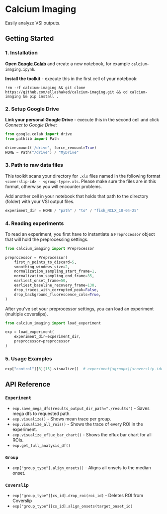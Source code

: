 # Calcium Imaging

Easily analyze VSI outputs.

## Getting Started

### 1. Installation

**Open [Google Colab](https://colab.research.google.com/)** and create a new notebook, for example `calcium-imaging.ipynb`.

**Install the toolkit** - execute this in the first cell of your notebook:

```shell
!rm -rf calcium-imaging && git clone https://github.com/ellashaked/calcium-imaging.git && cd calcium-imaging && pip install .
```

### 2. Setup Google Drive

**Link your personal Google Drive** - execute this in the second cell and click *Connect to Google Drive*:

```python
from google.colab import drive
from pathlib import Path

drive.mount('/drive', force_remount=True)
HOME = Path("/drive") / "MyDrive"
```

### 3. Path to raw data files

This toolkit scans your directory for `.xls` files named in the following format `<coverslip-id> - <group-type>.xls`.
Please make sure the files are in this format, otherwise you will encounter problems.

Add another cell in your notebook that holds that path to the directory (folder) with your VSI output files.

```python
experiment_dir = HOME / "path" / "to" / "fish_NCLX_10-04-25"
```

### 4. Reading experiments

To read an experiment, you first have to instantiate a `Preprocessor` object that will hold the preprocessing settings.

```python
from calcium_imaging import Preprocessor

preprocessor = Preprocessor(
    first_n_points_to_discard=5,
    smoothing_windows_size=2,
    normalization_sampling_start_frame=1,
    normalization_sampling_end_frame=35,
    earliest_onset_frame=50,
    earliest_baseline_recovery_frame=130,
    drop_traces_with_corrupted_peak=False,
    drop_background_fluorescence_cols=True,
)
```

After you've set your preprocessor settings, you can load an experiment (multiple coverslips).

```python
from calcium_imaging import load_experiment

exp = load_experiment(
    experiment_dir=experiment_dir,
    preprocessor=preprocessor
)
```

### 5. Usage Examples

```python
exp["control"][3][15].visualize()  # experiment[<group>][<coverslip-id>][<roi-id>]
```

## API Reference

### `Experiment`

* `exp.save_mega_dfs(results_output_dir_path="./results")` - Saves mega dfs to requested path.
* `exp.visualize()` - Shows mean trace per group.
* `exp.visualize_all_rois()` - Shows the trace of every ROI in the experiment.
* `exp.visualize_eflux_bar_chart()` - Shows the eflux bar chart for all ROIs.
* `exp.get_full_analysis_df()`

### `Group`

* `exp["group_type"].align_onsets()` - Aligns all onsets to the median onset.

### `Coverslip`

* `exp["group_type"][cs_id].drop_roi(roi_id)` - Deletes ROI from Coverslip 
* `exp["group_type"][cs_id].align_onsets(target_onset_id)` 